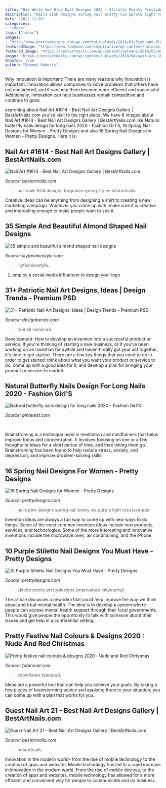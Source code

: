 ```yaml
---
title: "Red White And Blue Nail Designs 2022 ~ Stiletto Pointy Prettydesigns Smartvaforu Inkyournail"
description: "Nails pink designs spring nail pretty via purple light rosa lavender"
date: "2022-11-03"
categories:
- "ideas"
tags: ["ideas"]
images:
- "http://www.prettydesigns.com/wp-content/uploads/2014/03/Pink-and-Blue-Nails1.jpg"
featuredImage: "https://www.fabmood.com/inspiration/wp-content/uploads/2020/12/cute-nail-art-design-5.jpg"
featured_image: "https://bestartnails.com/wp-content/uploads/2016/05/Guest-Nail-Art-20-768x780.jpg"
image: "https://bestartnails.com/wp-content/uploads/2016/04/nail-art-1614-768x768.jpg"
ShowToc: true
author: "Demond Roberts"
---
```



Why innovation is important:
There are many reasons why innovation is important. Innovation allows companies to solve problems that others have not considered, and it can help them become more efficient and successful. Additionally, innovation can help businesses remain competitive and continue to grow.

	

		
searching about Nail Art #1614 - Best Nail Art Designs Gallery | BestArtNails.com you've visit to the right place. We have 8 Images about Nail Art #1614 - Best Nail Art Designs Gallery | BestArtNails.com like Natural butterfly nails design for long nails 2020 - Fashion Girl&#039;S, 16 Spring Nail Designs for Women - Pretty Designs and also 16 Spring Nail Designs for Women - Pretty Designs. Here it is:
		
    
## Nail Art #1614 - Best Nail Art Designs Gallery | BestArtNails.com

<img loading=lazy src="https://bestartnails.com/wp-content/uploads/2016/04/nail-art-1614-768x768.jpg" onerror="this.onerror=null;this.src='https://tse1.mm.bing.net/th?id=OIP.yJ4Al74XKfIE1OcryXStSQHaHa&amp;pid=15.1';" alt="Nail Art #1614 - Best Nail Art Designs Gallery | BestArtNails.com">

_Source: bestartnails.com_

>nail nails 1614 designs turquoise spring styles bestartnails. 

	

Creative ideas can be anything from designing a shirt to creating a new marketing campaign. Whatever you come up with, make sure it is creative and interesting enough to make people want to see it.

    
## 35 Simple And Beautiful Almond Shaped Nail Designs

<img loading=lazy src="https://lilyfashionstyle.com/wp-content/uploads/2021/04/33-4-768x1152.jpg" onerror="this.onerror=null;this.src='https://tse2.mm.bing.net/th?id=OIP.H3NJWsZhmjR1LTr5k5yDQQHaLH&amp;pid=15.1';" alt="35 simple and beautiful almond shaped nail designs">

_Source: lilyfashionstyle.com_

>lilyfashionstyle. 

	

1. employ a social media influencer to design your logo 

    
## 31+ Patriotic Nail Art Designs, Ideas | Design Trends - Premium PSD

<img loading=lazy src="https://images.designtrends.com/wp-content/uploads/2016/02/22064051/Nice-Toe-Patriotic-Design.jpg" onerror="this.onerror=null;this.src='https://tse2.mm.bing.net/th?id=OIP.ajcpAyLA2aO1XcaCaIZqwgHaLE&amp;pid=15.1';" alt="31+ Patriotic Nail Art Designs, Ideas | Design Trends - Premium PSD">

_Source: designtrends.com_

>toenail manicure. 

	

Development: How to develop an invention into a successful product or service.
If you're thinking of starting a new business, or if you've been working on an invention for awhile and haven't really got your act together, it's time to get started. There are a few key things that you need to do in order to get started: think about what you want your product or service to do, come up with a good idea for it, and develop a plan for bringing your product or service to market.

    
## Natural Butterfly Nails Design For Long Nails 2020 - Fashion Girl&#039;S

<img loading=lazy src="https://i.pinimg.com/736x/68/78/69/687869281c24ec3b596d7f87b0c40d1d.jpg" onerror="this.onerror=null;this.src='https://tse4.mm.bing.net/th?id=OIP.3E3fu7DHZ_Wq4u7yeFx0AQHaLH&amp;pid=15.1';" alt="Natural butterfly nails design for long nails 2020 - Fashion Girl&#039;S">

_Source: pinterest.com_

>. 

	

Brainstroming is a technique used in meditation and mindfulness that helps improve focus and concentration. It involves focusing on one or a few thoughts or ideas for a short period of time, and then letting them go. Brainstroming has been found to help reduce stress, anxiety, and depression, and improve problem-solving skills.

    
## 16 Spring Nail Designs For Women - Pretty Designs

<img loading=lazy src="http://www.prettydesigns.com/wp-content/uploads/2014/03/Pink-and-Blue-Nails1.jpg" onerror="this.onerror=null;this.src='https://tse1.mm.bing.net/th?id=OIP.MFNW7VYaLLLzMjjrGz0YtwHaFj&amp;pid=15.1';" alt="16 Spring Nail Designs for Women - Pretty Designs">

_Source: prettydesigns.com_

>nails pink designs spring nail pretty via purple light rosa lavender. 

	

Invention ideas are always a fun way to come up with new ways to do things. Some of the most common invention ideas include new products, services, and technologies. Some of the more interesting and innovative inventions include the microwave oven, air conditioning, and the iPhone.

    
## 10 Purple Stiletto Nail Designs You Must Have - Pretty Designs

<img loading=lazy src="http://www.prettydesigns.com/wp-content/uploads/2014/03/Purple-and-White-Nails.jpg" onerror="this.onerror=null;this.src='https://tse2.mm.bing.net/th?id=OIP.p736--vcB0zaoOpunD39WQHaHJ&amp;pid=15.1';" alt="10 Purple Stiletto Nail Designs You Must Have - Pretty Designs">

_Source: prettydesigns.com_

>stiletto pointy prettydesigns smartvaforu inkyournail. 

	

The article discusses a new idea that could help improve the way we think about and treat mental health. The idea is to develop a system where people can access mental health support through their local governments. This would give people the opportunity to talk with someone about their issues and get help in a confidential setting.

    
## Pretty Festive Nail Colours &amp; Designs 2020 : Nude And Red Christmas

<img loading=lazy src="https://www.fabmood.com/inspiration/wp-content/uploads/2020/12/cute-nail-art-design-5.jpg" onerror="this.onerror=null;this.src='https://tse3.mm.bing.net/th?id=OIP.VPJ-2Ch9husgH5LK9-AAbQHaKq&amp;pid=15.1';" alt="Pretty festive nail colours &amp; designs 2020 : Nude and Red Christmas">

_Source: fabmood.com_

>snowflakes fabmood. 

	

Ideas are a powerful tool that can help you achieve your goals. By taking a few pieces of brainstorming advice and applying them to your situation, you can come up with a plan that works for you.

    
## Guest Nail Art 21 - Best Nail Art Designs Gallery | BestArtNails.com

<img loading=lazy src="https://bestartnails.com/wp-content/uploads/2016/05/Guest-Nail-Art-20-768x780.jpg" onerror="this.onerror=null;this.src='https://tse3.mm.bing.net/th?id=OIP.aZ-Jre0ZFCpcJzvQjjmlzQHaHh&amp;pid=15.1';" alt="Guest Nail Art 21 - Best Nail Art Designs Gallery | BestArtNails.com">

_Source: bestartnails.com_

>bestartnails. 

	

Innovation in the modern world- from the rise of mobile technology to the creation of apps and websites
Mobile technology has led to a rapid increase in innovation in the modern world. From the rise of mobile devices, to the creation of apps and websites, mobile technology has allowed for a more efficient and convenient way for people to communicate and do business.

